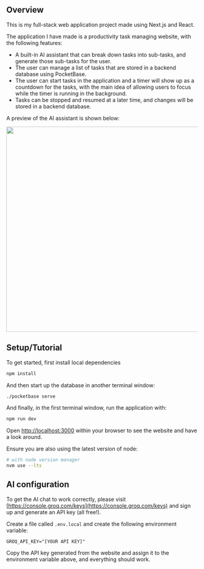 ## Overview

This is my full-stack web application project made using Next.js and React.

The application I have made is a productivity task managing website, with the following features:
  - A built-in AI assistant that can break down tasks into sub-tasks, and generate those sub-tasks for the user.
  - The user can manage a list of tasks that are stored in a backend database using PocketBase.
  - The user can start tasks in the application and a timer will show up as a countdown for the tasks, with the main idea of allowing users to focus while the timer is running in the background.
  - Tasks can be stopped and resumed at a later time, and changes will be stored in a backend database.


A preview of the AI assistant is shown below:

<img src="https://github.com/oliverbrown1/ReactTaskManager/blob/main/assets/readme.gif" width="960" height="540" />


## Setup/Tutorial

To get started, first install local dependencies

```bash
npm install
```

And then start up the database in another terminal window:

```bash
./pocketbase serve
```

And finally, in the first terminal window, run the application with:

```bash
npm run dev
```

Open [http://localhost:3000](http://localhost:3000) within your browser to see the website and have a look around.

Ensure you are also using the latest version of node:

```bash
# with node version manager
nvm use --lts
```

## AI configuration

To get the AI chat to work correctly, please visit [https://console.groq.com/keys](https://console.groq.com/keys) and sign up and generate an API key (all free!). 

Create a file called ```.env.local``` and create the following environment variable:

```GROQ_API_KEY="[YOUR API KEY]"```

Copy the API key generated from the website and assign it to the environment variable above, and everything should work.



